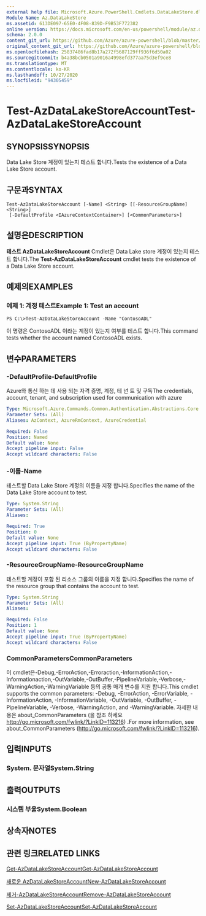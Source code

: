 ```yaml
---
external help file: Microsoft.Azure.PowerShell.Cmdlets.DataLakeStore.dll-Help.xml
Module Name: Az.DataLakeStore
ms.assetid: 613DE097-65E0-4F08-839D-F9B53F772382
online version: https://docs.microsoft.com/en-us/powershell/module/az.datalakestore/test-azdatalakestoreaccount
schema: 2.0.0
content_git_url: https://github.com/Azure/azure-powershell/blob/master/src/DataLakeStore/DataLakeStore/help/Test-AzDataLakeStoreAccount.md
original_content_git_url: https://github.com/Azure/azure-powershell/blob/master/src/DataLakeStore/DataLakeStore/help/Test-AzDataLakeStoreAccount.md
ms.openlocfilehash: 25837486fad8b17a272f5687129ff936f6d50a02
ms.sourcegitcommit: b4a38bcb0501a9016a4998efd377aa75d3ef9ce8
ms.translationtype: MT
ms.contentlocale: ko-KR
ms.lasthandoff: 10/27/2020
ms.locfileid: "94305459"
---
```

# <span data-ttu-id="34991-101">Test-AzDataLakeStoreAccount</span><span class="sxs-lookup"><span data-stu-id="34991-101">Test-AzDataLakeStoreAccount</span></span>

## <span data-ttu-id="34991-102">SYNOPSIS</span><span class="sxs-lookup"><span data-stu-id="34991-102">SYNOPSIS</span></span>
<span data-ttu-id="34991-103">Data Lake Store 계정이 있는지 테스트 합니다.</span><span class="sxs-lookup"><span data-stu-id="34991-103">Tests the existence of a Data Lake Store account.</span></span>

## <span data-ttu-id="34991-104">구문과</span><span class="sxs-lookup"><span data-stu-id="34991-104">SYNTAX</span></span>

```
Test-AzDataLakeStoreAccount [-Name] <String> [[-ResourceGroupName] <String>]
 [-DefaultProfile <IAzureContextContainer>] [<CommonParameters>]
```

## <span data-ttu-id="34991-105">설명은</span><span class="sxs-lookup"><span data-stu-id="34991-105">DESCRIPTION</span></span>
<span data-ttu-id="34991-106">**테스트 AzDataLakeStoreAccount** Cmdlet은 Data Lake store 계정이 있는지 테스트 합니다.</span><span class="sxs-lookup"><span data-stu-id="34991-106">The **Test-AzDataLakeStoreAccount** cmdlet tests the existence of a Data Lake Store account.</span></span>

## <span data-ttu-id="34991-107">예제의</span><span class="sxs-lookup"><span data-stu-id="34991-107">EXAMPLES</span></span>

### <span data-ttu-id="34991-108">예제 1: 계정 테스트</span><span class="sxs-lookup"><span data-stu-id="34991-108">Example 1: Test an account</span></span>
```
PS C:\>Test-AzDataLakeStoreAccount -Name "ContosoADL"
```

<span data-ttu-id="34991-109">이 명령은 ContosoADL 이라는 계정이 있는지 여부를 테스트 합니다.</span><span class="sxs-lookup"><span data-stu-id="34991-109">This command tests whether the account named ContosoADL exists.</span></span>

## <span data-ttu-id="34991-110">변수</span><span class="sxs-lookup"><span data-stu-id="34991-110">PARAMETERS</span></span>

### <span data-ttu-id="34991-111">-DefaultProfile</span><span class="sxs-lookup"><span data-stu-id="34991-111">-DefaultProfile</span></span>
<span data-ttu-id="34991-112">Azure와 통신 하는 데 사용 되는 자격 증명, 계정, 테 넌 트 및 구독</span><span class="sxs-lookup"><span data-stu-id="34991-112">The credentials, account, tenant, and subscription used for communication with azure</span></span>

```yaml
Type: Microsoft.Azure.Commands.Common.Authentication.Abstractions.Core.IAzureContextContainer
Parameter Sets: (All)
Aliases: AzContext, AzureRmContext, AzureCredential

Required: False
Position: Named
Default value: None
Accept pipeline input: False
Accept wildcard characters: False
```

### <span data-ttu-id="34991-113">-이름</span><span class="sxs-lookup"><span data-stu-id="34991-113">-Name</span></span>
<span data-ttu-id="34991-114">테스트할 Data Lake Store 계정의 이름을 지정 합니다.</span><span class="sxs-lookup"><span data-stu-id="34991-114">Specifies the name of the Data Lake Store account to test.</span></span>

```yaml
Type: System.String
Parameter Sets: (All)
Aliases:

Required: True
Position: 0
Default value: None
Accept pipeline input: True (ByPropertyName)
Accept wildcard characters: False
```

### <span data-ttu-id="34991-115">-ResourceGroupName</span><span class="sxs-lookup"><span data-stu-id="34991-115">-ResourceGroupName</span></span>
<span data-ttu-id="34991-116">테스트할 계정이 포함 된 리소스 그룹의 이름을 지정 합니다.</span><span class="sxs-lookup"><span data-stu-id="34991-116">Specifies the name of the resource group that contains the account to test.</span></span>

```yaml
Type: System.String
Parameter Sets: (All)
Aliases:

Required: False
Position: 1
Default value: None
Accept pipeline input: True (ByPropertyName)
Accept wildcard characters: False
```

### <span data-ttu-id="34991-117">CommonParameters</span><span class="sxs-lookup"><span data-stu-id="34991-117">CommonParameters</span></span>
<span data-ttu-id="34991-118">이 cmdlet은-Debug,-ErrorAction,-Erroraction,-InformationAction,-Informationaction,-OutVariable,-OutBuffer,-PipelineVariable,-Verbose,-WarningAction,-WarningVariable 등의 공통 매개 변수를 지원 합니다.</span><span class="sxs-lookup"><span data-stu-id="34991-118">This cmdlet supports the common parameters: -Debug, -ErrorAction, -ErrorVariable, -InformationAction, -InformationVariable, -OutVariable, -OutBuffer, -PipelineVariable, -Verbose, -WarningAction, and -WarningVariable.</span></span> <span data-ttu-id="34991-119">자세한 내용은 about_CommonParameters (을 참조 하세요 http://go.microsoft.com/fwlink/?LinkID=113216) .</span><span class="sxs-lookup"><span data-stu-id="34991-119">For more information, see about_CommonParameters (http://go.microsoft.com/fwlink/?LinkID=113216).</span></span>

## <span data-ttu-id="34991-120">입력</span><span class="sxs-lookup"><span data-stu-id="34991-120">INPUTS</span></span>

### <span data-ttu-id="34991-121">System. 문자열</span><span class="sxs-lookup"><span data-stu-id="34991-121">System.String</span></span>

## <span data-ttu-id="34991-122">출력</span><span class="sxs-lookup"><span data-stu-id="34991-122">OUTPUTS</span></span>

### <span data-ttu-id="34991-123">시스템 부울</span><span class="sxs-lookup"><span data-stu-id="34991-123">System.Boolean</span></span>

## <span data-ttu-id="34991-124">상속자</span><span class="sxs-lookup"><span data-stu-id="34991-124">NOTES</span></span>

## <span data-ttu-id="34991-125">관련 링크</span><span class="sxs-lookup"><span data-stu-id="34991-125">RELATED LINKS</span></span>

[<span data-ttu-id="34991-126">Get-AzDataLakeStoreAccount</span><span class="sxs-lookup"><span data-stu-id="34991-126">Get-AzDataLakeStoreAccount</span></span>](./Get-AzDataLakeStoreAccount.md)

[<span data-ttu-id="34991-127">새로운 AzDataLakeStoreAccount</span><span class="sxs-lookup"><span data-stu-id="34991-127">New-AzDataLakeStoreAccount</span></span>](./New-AzDataLakeStoreAccount.md)

[<span data-ttu-id="34991-128">제거-AzDataLakeStoreAccount</span><span class="sxs-lookup"><span data-stu-id="34991-128">Remove-AzDataLakeStoreAccount</span></span>](./Remove-AzDataLakeStoreAccount.md)

[<span data-ttu-id="34991-129">Set-AzDataLakeStoreAccount</span><span class="sxs-lookup"><span data-stu-id="34991-129">Set-AzDataLakeStoreAccount</span></span>](./Set-AzDataLakeStoreAccount.md)


